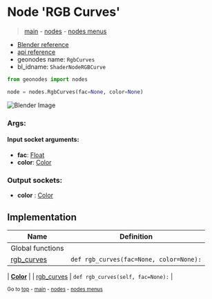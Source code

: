 # Node 'RGB Curves'

> [main](../structure.md) - [nodes](nodes.md) - [nodes menus](nodes_menus.md)

- [Blender reference](https://docs.blender.org/manual/en/latest/modeling/geometry_nodes/color/rgb_curves.html)
- [api reference](https://docs.blender.org/api/current/bpy.types.ShaderNodeRGBCurve.html)
- geonodes name: `RgbCurves`
- bl_idname: `ShaderNodeRGBCurve`

```python
from geonodes import nodes

node = nodes.RgbCurves(fac=None, color=None)
```

![Blender Image](https://docs.blender.org/manual/en/latest/_images/node-types_ShaderNodeRGBCurve.webp)

### Args:

#### Input socket arguments:

- **fac**: [Float](Float.md)
- **color**: [Color](Color.md)

### Output sockets:

- **color** : [Color](Color.md)

## Implementation

| Name | Definition |
|------|------------|
| Global functions |
| [rgb_curves](A.md#rgb_curves) | `def rgb_curves(fac=None, color=None):` |

| **[Color](Color.md)** |
| [rgb_curves](Color.md#rgb_curves-property) | `def rgb_curves(self, fac=None):` |

<sub>Go to [top](#node-RGB-Curves) - [main](../structure.md) - [nodes](nodes.md) - [nodes menus](nodes_menus.md)</sub>

